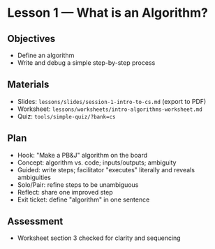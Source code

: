# Lesson 1 — What is an Algorithm?

## Objectives
- Define an algorithm
- Write and debug a simple step-by-step process

## Materials
- Slides: `lessons/slides/session-1-intro-to-cs.md` (export to PDF)
- Worksheet: `lessons/worksheets/intro-algorithms-worksheet.md`
- Quiz: `tools/simple-quiz/?bank=cs`

## Plan
- Hook: "Make a PB&J" algorithm on the board
- Concept: algorithm vs. code; inputs/outputs; ambiguity
- Guided: write steps; facilitator "executes" literally and reveals ambiguities
- Solo/Pair: refine steps to be unambiguous
- Reflect: share one improved step
- Exit ticket: define "algorithm" in one sentence

## Assessment
- Worksheet section 3 checked for clarity and sequencing
